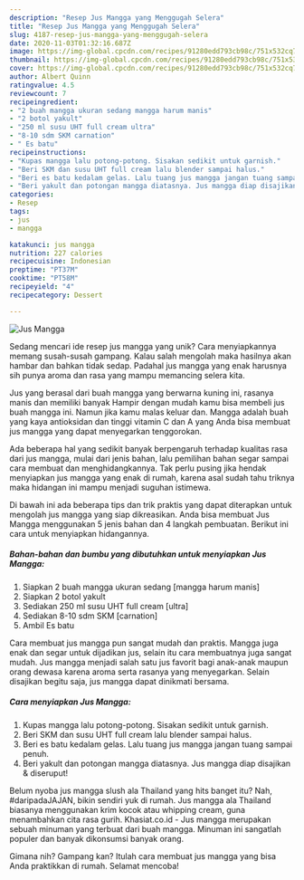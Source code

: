 ```yaml
---
description: "Resep Jus Mangga yang Menggugah Selera"
title: "Resep Jus Mangga yang Menggugah Selera"
slug: 4187-resep-jus-mangga-yang-menggugah-selera
date: 2020-11-03T01:32:16.687Z
image: https://img-global.cpcdn.com/recipes/91280edd793cb98c/751x532cq70/jus-mangga-foto-resep-utama.jpg
thumbnail: https://img-global.cpcdn.com/recipes/91280edd793cb98c/751x532cq70/jus-mangga-foto-resep-utama.jpg
cover: https://img-global.cpcdn.com/recipes/91280edd793cb98c/751x532cq70/jus-mangga-foto-resep-utama.jpg
author: Albert Quinn
ratingvalue: 4.5
reviewcount: 7
recipeingredient:
- "2 buah mangga ukuran sedang mangga harum manis"
- "2 botol yakult"
- "250 ml susu UHT full cream ultra"
- "8-10 sdm SKM carnation"
- " Es batu"
recipeinstructions:
- "Kupas mangga lalu potong-potong. Sisakan sedikit untuk garnish."
- "Beri SKM dan susu UHT full cream lalu blender sampai halus."
- "Beri es batu kedalam gelas. Lalu tuang jus mangga jangan tuang sampai penuh."
- "Beri yakult dan potongan mangga diatasnya. Jus mangga diap disajikan &amp; diseruput!"
categories:
- Resep
tags:
- jus
- mangga

katakunci: jus mangga 
nutrition: 227 calories
recipecuisine: Indonesian
preptime: "PT37M"
cooktime: "PT58M"
recipeyield: "4"
recipecategory: Dessert

---
```



![Jus Mangga](https://img-global.cpcdn.com/recipes/91280edd793cb98c/751x532cq70/jus-mangga-foto-resep-utama.jpg)

Sedang mencari ide resep jus mangga yang unik? Cara menyiapkannya memang susah-susah gampang. Kalau salah mengolah maka hasilnya akan hambar dan bahkan tidak sedap. Padahal jus mangga yang enak harusnya sih punya aroma dan rasa yang mampu memancing selera kita.

Jus yang berasal dari buah mangga yang berwarna kuning ini, rasanya manis dan memiliki banyak Hampir dengan mudah kamu bisa membeli jus buah mangga ini. Namun jika kamu malas keluar dan. Mangga adalah buah yang kaya antioksidan dan tinggi vitamin C dan A yang Anda bisa membuat jus mangga yang dapat menyegarkan tenggorokan.

Ada beberapa hal yang sedikit banyak berpengaruh terhadap kualitas rasa dari jus mangga, mulai dari jenis bahan, lalu pemilihan bahan segar sampai cara membuat dan menghidangkannya. Tak perlu pusing jika hendak menyiapkan jus mangga yang enak di rumah, karena asal sudah tahu triknya maka hidangan ini mampu menjadi suguhan istimewa.


Di bawah ini ada beberapa tips dan trik praktis yang dapat diterapkan untuk mengolah jus mangga yang siap dikreasikan. Anda bisa membuat Jus Mangga menggunakan 5 jenis bahan dan 4 langkah pembuatan. Berikut ini cara untuk menyiapkan hidangannya.

<!--inarticleads1-->

##### Bahan-bahan dan bumbu yang dibutuhkan untuk menyiapkan Jus Mangga:

1. Siapkan 2 buah mangga ukuran sedang [mangga harum manis]
1. Siapkan 2 botol yakult
1. Sediakan 250 ml susu UHT full cream [ultra]
1. Sediakan 8-10 sdm SKM [carnation]
1. Ambil  Es batu


Cara membuat jus mangga pun sangat mudah dan praktis. Mangga juga enak dan segar untuk dijadikan jus, selain itu cara membuatnya juga sangat mudah. Jus mangga menjadi salah satu jus favorit bagi anak-anak maupun orang dewasa karena aroma serta rasanya yang menyegarkan. Selain disajikan begitu saja, jus mangga dapat dinikmati bersama. 

<!--inarticleads2-->

##### Cara menyiapkan Jus Mangga:

1. Kupas mangga lalu potong-potong. Sisakan sedikit untuk garnish.
1. Beri SKM dan susu UHT full cream lalu blender sampai halus.
1. Beri es batu kedalam gelas. Lalu tuang jus mangga jangan tuang sampai penuh.
1. Beri yakult dan potongan mangga diatasnya. Jus mangga diap disajikan &amp; diseruput!


Belum nyoba jus mangga slush ala Thailand yang hits banget itu? Nah, #daripadaJAJAN, bikin sendiri yuk di rumah. Jus mangga ala Thailand biasanya menggunakan krim kocok atau whipping cream, guna menambahkan cita rasa gurih. Khasiat.co.id - Jus mangga merupakan sebuah minuman yang terbuat dari buah mangga. Minuman ini sangatlah populer dan banyak dikonsumsi banyak orang. 

Gimana nih? Gampang kan? Itulah cara membuat jus mangga yang bisa Anda praktikkan di rumah. Selamat mencoba!
